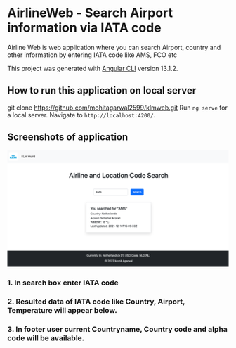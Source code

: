# AirlineWeb - Search Airport information via IATA code

Airline Web is web application where you can search Airport, country and other information by entering IATA code like AMS, FCO etc

This project was generated with [Angular CLI](https://github.com/angular/angular-cli) version 13.1.2.


## How to run this application on local server
git clone https://github.com/mohitagarwal2599/klmweb.git
Run `ng serve` for a local server. Navigate to `http://localhost:4200/`.

## Screenshots of application

![alt text](https://github.com/mohitagGit/airlinetrack/blob/main/src/img/klm-web.png?raw=true)

### 1. In search box enter IATA code
### 2. Resulted data of IATA code like Country, Airport, Temperature will appear below.
### 3. In footer user current Countryname, Country code and alpha code will be available.
